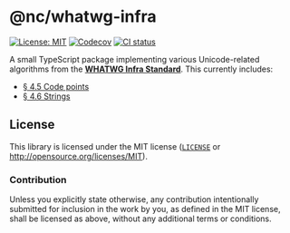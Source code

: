 # @nc/whatwg-infra

[![License: MIT](https://img.shields.io/badge/License-MIT-blue.svg?style=flat-square)](https://opensource.org/licenses/MIT)
[![Codecov](https://img.shields.io/codecov/c/github/nc-js/whatwg-infra?style=flat-square&logo=codecov&logoColor=%23fff)](https://codecov.io/gh/nc-js/whatwg-infra)
[![CI status](https://img.shields.io/github/actions/workflow/status/nc-js/whatwg-infra/.github%2Fworkflows%2Fdeno-ci.yml?style=flat-square)](https://github.com/nc-js/whatwg-infra/actions/workflows/deno-ci.yml)

A small TypeScript package implementing various Unicode-related algorithms from the [**WHATWG Infra Standard**](https://infra.spec.whatwg.org/). This currently includes:
 - [§ 4.5 Code points](https://infra.spec.whatwg.org/#code-points)
 - [§ 4.6 Strings](https://infra.spec.whatwg.org/#strings)

## License

This library is licensed under the MIT license ([`LICENSE`](./LICENSE) or http://opensource.org/licenses/MIT).

### Contribution

Unless you explicitly state otherwise, any contribution intentionally submitted for inclusion in the work by you, as defined in the MIT license, shall be licensed as above, without any additional terms or conditions.
